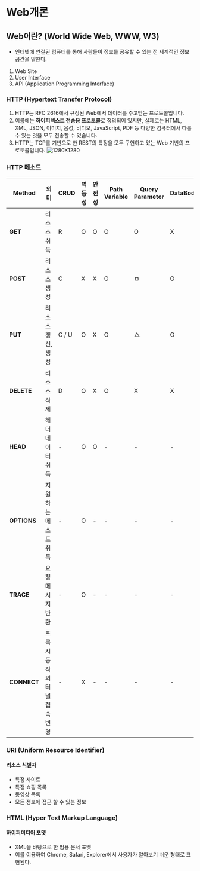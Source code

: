 # Web개론

## Web이란? (World Wide Web, WWW, W3)

- 인터넷에 연결된 컴퓨터를 통해 사람들이 정보를 공유할 수 있는 전 세계적인 정보 공간을 말한다.
1. Web Site
2. User Interface
3. API (Application Programming Interface)

### HTTP (Hypertext Transfer Protocol)
1. HTTP는 RFC 2616에서 규정된 Web에서 데이터를 주고받는 프로토콜입니다. 
2. 이름에는 **하이퍼텍스트 전송용 프로토콜**로 정의되어 있지만, 실제로는 HTML, XML, JSON, 이미지, 음성, 비디오, JavaScript, PDF 등 
   다양한 컴퓨터에서 다룰 수 있는 것을 모두 전송할 수 있습니다.
3. HTTP는 TCP를 기반으로 한 REST의 특징을 모두 구현하고 있는 Web 기반의 프로토콜입니다.
![1280X1280](https://github.com/user-attachments/assets/7d000cbb-5ed8-480a-80c8-5675a3313a80)

### HTTP 메소드

| Method  | 의미                | CRUD | 멱등성 | 안전성 | Path Variable | Query Parameter | DataBody |
|---------|---------------------|------|--------|--------|---------------|-----------------|----------|
| **GET**    | 리소스 취득          | R    | O      | O      | O             | O               | X        |
| **POST**   | 리소스 생성          | C    | X      | X      | O             | ㅁ               | O        |
| **PUT**    | 리소스 갱신, 생성    | C / U| O      | X      | O             | △               | O        |
| **DELETE** | 리소스 삭제          | D    | O      | X      | O             | X               | X        |
| **HEAD**   | 헤더 데이터 취득     | -    | O      | O      | -             | -               | -        |
| **OPTIONS**| 지원하는 메소드 취득 | -    | O      | -      | -             | -               | -        |
| **TRACE**  | 요청 메시지 반환     | -    | O      | -      | -             | -               | -        |
| **CONNECT**| 프록시 동작의 터널 접속 변경 | - | X      | -      | -             | -               | -        |

### URI (Uniform Resource Identifier)
#### 리소스 식별자
- 특정 사이트
- 특정 쇼핑 목록
- 동영상 목록
- 모든 정보에 접근 할 수 있는 정보

### HTML (Hyper Text Markup Language)
#### 하이퍼미디어 포맷
- XML을 바탕으로 한 범용 문서 포맷
- 이를 이용하여 Chrome, Safari, Explorer에서 사용자가 알아보기 쉬운 형태로 표현된다.
